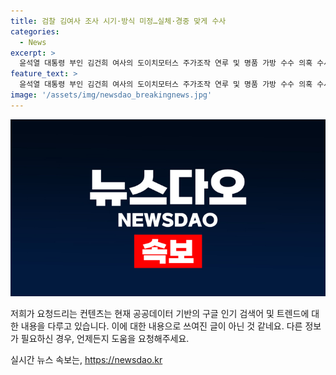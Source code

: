 ```yaml
---
title: 검찰 김여사 조사 시기·방식 미정…실체·경중 맞게 수사
categories:
  - News
excerpt: >
  윤석열 대통령 부인 김건희 여사의 도이치모터스 주가조작 연루 및 명품 가방 수수 의혹 수사에 대한 검찰 입장을 확인했다. 검찰은 김 여사의 조사 방식에 대해 아직 확정된 것은 없지만, 관측에 따르면 소환조사 등 여러 방식이 거론되고 있음을 확인했다. 더불어민주당 이재명 전 대표의 재판과 관련해서는 분리 심리 결정을 통해 실체적 진실 발견과 심리를 신속하게 이뤄내기를 원하고 있다고 밝혔다.
feature_text: >
  윤석열 대통령 부인 김건희 여사의 도이치모터스 주가조작 연루 및 명품 가방 수수 의혹 수사에 대한 검찰 입장을 확인했다. 검찰은 김 여사의 조사 방식에 대해 아직 확정된 것은 없지만, 관측에 따르면 소환조사 등 여러 방식이 거론되고 있음을 확인했다. 더불어민주당 이재명 전 대표의 재판과 관련해서는 분리 심리 결정을 통해 실체적 진실 발견과 심리를 신속하게 이뤄내기를 원하고 있다고 밝혔다.
image: '/assets/img/newsdao_breakingnews.jpg'
---
```


<p><img src="/assets/img/newsdao_breakingnews.jpg" alt="pcversion 속보" /></p>

<p>저희가 요청드리는 컨텐츠는 현재 공공데이터 기반의 구글 인기 검색어 및 트렌드에 대한 내용을 다루고 있습니다. 이에 대한 내용으로 쓰여진 글이 아닌 것 같네요. 다른 정보가 필요하신 경우, 언제든지 도움을 요청해주세요.</p>
실시간 뉴스 속보는, <a href="https://newsdao.kr" rel="dofollow">https://newsdao.kr</a>


